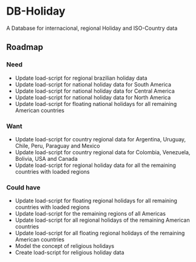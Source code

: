 # DB-Holiday
A Database for internacional, regional Holiday and ISO-Country data

## Roadmap

### Need
- Update load-script for regional brazilian holiday data 
- Update load-script for national holiday data for South America
- Update load-script for national holiday data for Central America
- Update load-script for national holiday data for North America
- Update load-script for floating national holidays for all remaining American countries

### Want
- Update load-script for country regional data for Argentina, Uruguay, Chile, Peru, Paraguay and Mexico
- Update load-script for country regional data for Colombia, Venezuela, Bolivia, USA and Canada
- Update load-script for regional holiday data for all the remaining countries with loaded regions

### Could have
- Update load-script for floating regional holidays for all remaining countries with loaded regions
- Update load-script for the remaining regions of all Americas
- Update load-script for all regional holidays of the remaining American countries
- Update load-script for all floating regional holidays of the remaining American countries
- Model the concept of religious holidays
- Create load-script for religious holiday data
